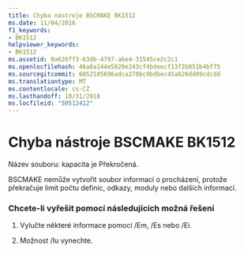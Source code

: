 ```yaml
---
title: Chyba nástroje BSCMAKE BK1512
ms.date: 11/04/2016
f1_keywords:
- BK1512
helpviewer_keywords:
- BK1512
ms.assetid: 0a626ff3-63db-4797-abe4-31545ce2c2c1
ms.openlocfilehash: 46a6a144e5820e243cf4bdeecf13f2b851b4bf75
ms.sourcegitcommit: 6052185696adca270bc9bdbec45a626dd89cdcdd
ms.translationtype: MT
ms.contentlocale: cs-CZ
ms.lasthandoff: 10/31/2018
ms.locfileid: "50512412"
---
```

# <a name="bscmake-error-bk1512"></a>Chyba nástroje BSCMAKE BK1512

Název souboru: kapacita je Překročená.

BSCMAKE nemůže vytvořit soubor informací o procházení, protože překračuje limit počtu definic, odkazy, moduly nebo dalších informací.

### <a name="to-fix-by-using-the-following-possible-solutions"></a>Chcete-li vyřešit pomocí následujících možná řešení

1. Vylučte některé informace pomocí /Em, /Es nebo /Ei.

1. Možnost /Iu vynechte.